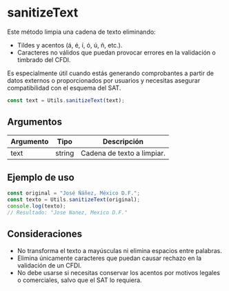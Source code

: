 # sanitizeText

Este método limpia una cadena de texto eliminando:

- Tildes y acentos (á, é, í, ó, ú, ñ, etc.).
- Caracteres no válidos que puedan provocar errores en la validación o timbrado del CFDI.

Es especialmente útil cuando estás generando comprobantes a partir de datos externos o proporcionados por usuarios y necesitas asegurar compatibilidad con el esquema del SAT.

```ts
const text = Utils.sanitizeText(text);
```

## Argumentos

| Argumento | Tipo   | Descripción                |
| --------- | ------ | -------------------------- |
| text      | string | Cadena de texto a limpiar. |

## Ejemplo de uso

```ts
const original = "José Ñáñez, México D.F.";
const texto = Utils.sanitizeText(original);
console.log(texto);
// Resultado: "Jose Nanez, Mexico D.F."
```

## Consideraciones

- No transforma el texto a mayúsculas ni elimina espacios entre palabras.
- Elimina únicamente caracteres que puedan causar rechazo en la validación de un CFDI.
- No debe usarse si necesitas conservar los acentos por motivos legales o comerciales, salvo que el SAT lo requiera.
